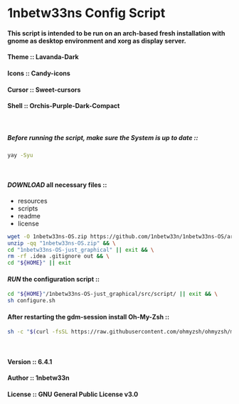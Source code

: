 # 1nbetw33ns Config Script
#### This script is intended to be run on an arch-based fresh installation with gnome as desktop environment and xorg as display server.
#### Theme  ::  Lavanda-Dark
#### Icons  ::  Candy-icons
#### Cursor ::  Sweet-cursors
#### Shell  ::  Orchis-Purple-Dark-Compact

<br>

##### Before running the script, make sure the System is up to date ::
```sh
yay -Syu
```

<br>

#### _DOWNLOAD_ all necessary files ::
- resources
- scripts
- readme
- license
```sh
wget -O 1nbetw33ns-OS.zip https://github.com/1nbetw33n/1nbetw33ns-OS/archive/refs/heads/just_graphical.zip && \
unzip -qq "1nbetw33ns-OS.zip" && \
cd "1nbetw33ns-OS-just_graphical" || exit && \
rm -rf .idea .gitignore out && \
cd "${HOME}" || exit
```


#### _RUN_ the configuration script ::
```sh
cd "${HOME}"/1nbetw33ns-OS-just_graphical/src/script/ || exit && \
sh configure.sh
```
#### After restarting the gdm-session install Oh-My-Zsh ::
```sh
sh -c "$(curl -fsSL https://raw.githubusercontent.com/ohmyzsh/ohmyzsh/master/tools/install.sh)"
```




<br>

#### Version ::  6.4.1
#### Author ::   1nbetw33n
#### License ::  GNU General Public License v3.0